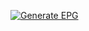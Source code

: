 [![Generate EPG](https://github.com/thefirefox12537/streams/actions/workflows/gen-epg.yml/badge.svg)](https://github.com/thefirefox12537/streams/actions/workflows/gen-epg.yml)

